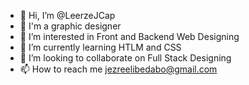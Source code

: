- 👋 Hi, I’m @LeerzeJCap
- 💫 I'm a graphic designer 
- 👀 I’m interested in Front and Backend Web Designing
- 🌱 I’m currently learning HTLM and CSS
- 💞️ I’m looking to collaborate on Full Stack Designing 
- 📫 How to reach me jezreelibedabo@gmail.com

<!---
LeerzeJCap/LeerzeJCap is a ✨ special ✨ repository because its `README.md` (this file) appears on your GitHub profile.
You can click the Preview link to take a look at your changes.
--->
